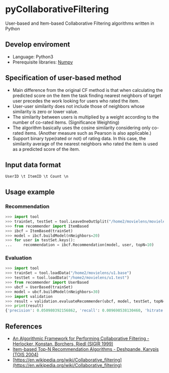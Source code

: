 # pyCollaborativeFiltering
User-based and Item-based Collaborative Filtering algorithms written in Python

## Develop enviroment
* Language: Python3
* Prerequisite libraries: [Numpy](http://numpy.org)

## Specification of user-based method
* Main difference from the original CF method is that when calculating the predicted score on the item the task finding nearest neighbors of target user precedes the work looking for users who rated the item.
* User-user similarity does not include those of neighbors whose similarity is zero or lower value.
* The similarity between users is multiplied by a weight according to the number of co-rated items. (Significance Weighting)
* The algorithm basically uses the cosine similarity considering only co-rated items. (Another measure such as Pearson is also applicable.)
* Support binary type(rated or not) of rating data.  In this case, the similarity average of the nearest neighbors who rated the item is used as a predicted score of the item.

## Input data format
`UserID \t ItemID \t Count \n`

## Usage example
### Recommendation
```python
>>> import tool
>>> trainSet, testSet = tool.LeaveOneOutSplit("/home2/movielens/movielens.dat")
>>> from recommender import ItemBased
>>> ibcf = ItemBased(trainSet)
>>> model = ibcf.buildModel(nNeighbors=20)
>>> for user in testSet.keys():
...     recommendation = ibcf.Recommendation(model, user, topN=10)
```
### Evaluation
```python
>>> import tool
>>> trainSet = tool.loadData("/home2/movielens/u1.base")
>>> testSet = tool.loadData("/home2/movielens/u1.test")
>>> from recommender import UserBased
>>> ubcf = UserBased(trainSet)
>>> model = ubcf.buildModel(nNeighbors=30)
>>> import validation
>>> result = validation.evaluateRecommender(ubcf, model, testSet, topN=10)
>>> print(result)
{'precision': 0.050980392156862, 'recall': 0.009698538130460, 'hitrate': 0.5098039215686}
```

## References
* [An Algorithmic Framework for Performing Collaborative Filtering - Herlocker, Konstan, Borchers, Riedl (SIGIR 1999)](http://files.grouplens.org/papers/algs.pdf)
* [Item-based Top-N Recommendation Algorithms - Deshpande, Karypis (TOIS 2004)](http://glaros.dtc.umn.edu/gkhome/fetch/papers/itemrsTOIS04.pdf)
* [https://en.wikipedia.org/wiki/Collaborative_filtering](https://en.wikipedia.org/wiki/Collaborative_filtering)
